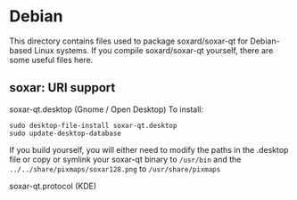 
Debian
====================
This directory contains files used to package soxard/soxar-qt
for Debian-based Linux systems. If you compile soxard/soxar-qt yourself, there are some useful files here.

## soxar: URI support ##


soxar-qt.desktop  (Gnome / Open Desktop)
To install:

	sudo desktop-file-install soxar-qt.desktop
	sudo update-desktop-database

If you build yourself, you will either need to modify the paths in
the .desktop file or copy or symlink your soxar-qt binary to `/usr/bin`
and the `../../share/pixmaps/soxar128.png` to `/usr/share/pixmaps`

soxar-qt.protocol (KDE)

